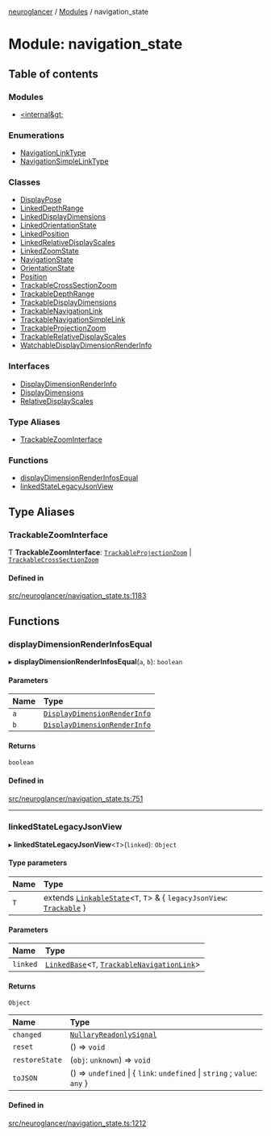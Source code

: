 [neuroglancer](../README.md) / [Modules](../modules.md) / navigation\_state

# Module: navigation\_state

## Table of contents

### Modules

- [&lt;internal\&gt;](navigation_state._internal_.md)

### Enumerations

- [NavigationLinkType](../enums/navigation_state.NavigationLinkType.md)
- [NavigationSimpleLinkType](../enums/navigation_state.NavigationSimpleLinkType.md)

### Classes

- [DisplayPose](../classes/navigation_state.DisplayPose.md)
- [LinkedDepthRange](../classes/navigation_state.LinkedDepthRange.md)
- [LinkedDisplayDimensions](../classes/navigation_state.LinkedDisplayDimensions.md)
- [LinkedOrientationState](../classes/navigation_state.LinkedOrientationState.md)
- [LinkedPosition](../classes/navigation_state.LinkedPosition.md)
- [LinkedRelativeDisplayScales](../classes/navigation_state.LinkedRelativeDisplayScales.md)
- [LinkedZoomState](../classes/navigation_state.LinkedZoomState.md)
- [NavigationState](../classes/navigation_state.NavigationState.md)
- [OrientationState](../classes/navigation_state.OrientationState.md)
- [Position](../classes/navigation_state.Position.md)
- [TrackableCrossSectionZoom](../classes/navigation_state.TrackableCrossSectionZoom.md)
- [TrackableDepthRange](../classes/navigation_state.TrackableDepthRange.md)
- [TrackableDisplayDimensions](../classes/navigation_state.TrackableDisplayDimensions.md)
- [TrackableNavigationLink](../classes/navigation_state.TrackableNavigationLink.md)
- [TrackableNavigationSimpleLink](../classes/navigation_state.TrackableNavigationSimpleLink.md)
- [TrackableProjectionZoom](../classes/navigation_state.TrackableProjectionZoom.md)
- [TrackableRelativeDisplayScales](../classes/navigation_state.TrackableRelativeDisplayScales.md)
- [WatchableDisplayDimensionRenderInfo](../classes/navigation_state.WatchableDisplayDimensionRenderInfo.md)

### Interfaces

- [DisplayDimensionRenderInfo](../interfaces/navigation_state.DisplayDimensionRenderInfo.md)
- [DisplayDimensions](../interfaces/navigation_state.DisplayDimensions.md)
- [RelativeDisplayScales](../interfaces/navigation_state.RelativeDisplayScales.md)

### Type Aliases

- [TrackableZoomInterface](navigation_state.md#trackablezoominterface)

### Functions

- [displayDimensionRenderInfosEqual](navigation_state.md#displaydimensionrenderinfosequal)
- [linkedStateLegacyJsonView](navigation_state.md#linkedstatelegacyjsonview)

## Type Aliases

### TrackableZoomInterface

Ƭ **TrackableZoomInterface**: [`TrackableProjectionZoom`](../classes/navigation_state.TrackableProjectionZoom.md) \| [`TrackableCrossSectionZoom`](../classes/navigation_state.TrackableCrossSectionZoom.md)

#### Defined in

[src/neuroglancer/navigation_state.ts:1183](https://github.com/ActiveBrainAtlas2/neuroglancer/blob/540617bc/src/neuroglancer/navigation_state.ts#L1183)

## Functions

### displayDimensionRenderInfosEqual

▸ **displayDimensionRenderInfosEqual**(`a`, `b`): `boolean`

#### Parameters

| Name | Type |
| :------ | :------ |
| `a` | [`DisplayDimensionRenderInfo`](../interfaces/navigation_state.DisplayDimensionRenderInfo.md) |
| `b` | [`DisplayDimensionRenderInfo`](../interfaces/navigation_state.DisplayDimensionRenderInfo.md) |

#### Returns

`boolean`

#### Defined in

[src/neuroglancer/navigation_state.ts:751](https://github.com/ActiveBrainAtlas2/neuroglancer/blob/540617bc/src/neuroglancer/navigation_state.ts#L751)

___

### linkedStateLegacyJsonView

▸ **linkedStateLegacyJsonView**<`T`\>(`linked`): `Object`

#### Type parameters

| Name | Type |
| :------ | :------ |
| `T` | extends [`LinkableState`](../interfaces/navigation_state._internal_.LinkableState.md)<`T`, `T`\> & { `legacyJsonView`: [`Trackable`](../interfaces/coordinate_transform._internal_.Trackable.md)  } |

#### Parameters

| Name | Type |
| :------ | :------ |
| `linked` | [`LinkedBase`](../classes/navigation_state._internal_.LinkedBase.md)<`T`, [`TrackableNavigationLink`](../classes/navigation_state.TrackableNavigationLink.md)\> |

#### Returns

`Object`

| Name | Type |
| :------ | :------ |
| `changed` | [`NullaryReadonlySignal`](coordinate_transform._internal_.md#nullaryreadonlysignal) |
| `reset` | () => `void` |
| `restoreState` | (`obj`: `unknown`) => `void` |
| `toJSON` | () => `undefined` \| { `link`: `undefined` \| `string` ; `value`: `any`  } |

#### Defined in

[src/neuroglancer/navigation_state.ts:1212](https://github.com/ActiveBrainAtlas2/neuroglancer/blob/540617bc/src/neuroglancer/navigation_state.ts#L1212)

